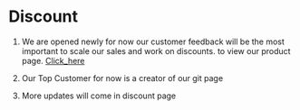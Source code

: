 # Discount 

1. We are opened newly for now our customer feedback will be the most important to scale our sales and work on discounts. to view our product page. [Click_here](https://github.com/Moh2399/CoffeeHut_Frontend/blob/main/Product_catalog.md)

2. Our Top Customer for now is a creator of our git page

3. More updates will come in discount page